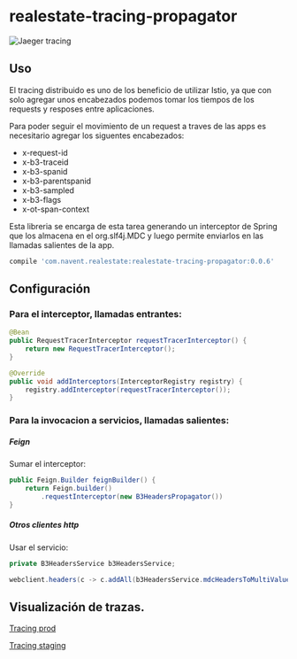 # realestate-tracing-propagator

![Jaeger tracing](https://www.nuget.org/profiles/JaegerTracing/avatar?imageSize=256)

## Uso

El tracing distribuido es uno de los beneficio de utilizar Istio, ya que con solo agregar unos encabezados podemos tomar los tiempos de los requests y resposes entre aplicaciones.

Para poder seguir el movimiento de un request a traves de las apps es necesitario agregar los siguentes encabezados:

* x-request-id
* x-b3-traceid
* x-b3-spanid
* x-b3-parentspanid
* x-b3-sampled
* x-b3-flags
* x-ot-span-context


Esta libreria se encarga de esta tarea generando un interceptor de Spring que los almacena en el org.slf4j.MDC y luego permite enviarlos en las llamadas salientes de la app.

```gradle
compile 'com.navent.realestate:realestate-tracing-propagator:0.0.6'
```

## Configuración

### Para el interceptor, llamadas entrantes:

```java
@Bean
public RequestTracerInterceptor requestTracerInterceptor() {
	return new RequestTracerInterceptor();
}
```

```java
@Override
public void addInterceptors(InterceptorRegistry registry) {
	registry.addInterceptor(requestTracerInterceptor());
}
```

### Para la invocacion a servicios, llamadas salientes:

##### Feign

Sumar el interceptor:

```java
public Feign.Builder feignBuilder() {
	return Feign.builder()
		.requestInterceptor(new B3HeadersPropagator())
}
```

##### Otros clientes http

Usar el servicio:

```java
private B3HeadersService b3HeadersService;
```

```java
webclient.headers(c -> c.addAll(b3HeadersService.mdcHeadersToMultiValueMap(MDC.getMDCAdapter())))
```

## Visualización de trazas.

[Tracing prod](http://tracing-prd.core.re.navent.biz/jaeger/search)

[Tracing staging](http://tracing-stg.core.re.navent.biz/jaeger/search)
